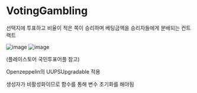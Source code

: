 # VotingGambling

선택지에 투표하고 비율이 적은 쪽이 승리하며 베팅금액을 승리자들에게 분배되는 컨트랙트

![image](https://github.com/bchsol/VotingGambling/assets/31833394/0eda68de-d8f6-44b6-b60b-753b6404c45c) ![image](https://github.com/bchsol/VotingGambling/assets/31833394/92a979e5-89de-415b-8d2f-60b98245c18e)

(플레이스토어 국민투표어플 참고)


Openzeppelin의 UUPSUpgradable 적용

생성자가 비활성화이므로 함수를 통해 변수 초기화를 해야됨
